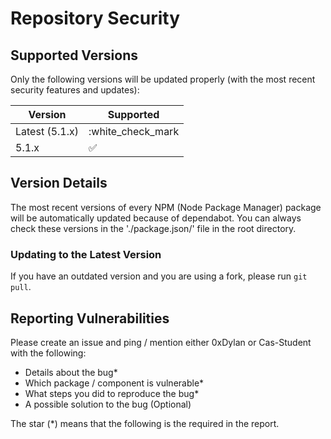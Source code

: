 # Repository Security

## Supported Versions
Only the following versions will be updated properly (with the most recent security features and updates):

| Version | Supported          |
| ------- | ------------------ |
| Latest (5.1.x) | :white_check_mark|
| 5.1.x   | :white_check_mark: |

## Version Details
The most recent versions of every NPM (Node Package Manager) package will be automatically updated because of dependabot. You can always check these versions in the './package.json/' file in the root directory.

### Updating to the Latest Version
If you have an outdated version and you are using a fork, please run `git pull`. 

## Reporting Vulnerabilities
Please create an issue and ping / mention either 0xDylan or Cas-Student with the following:
- Details about the bug*
- Which package / component is vulnerable*
- What steps you did to reproduce the bug*
- A possible solution to the bug (Optional)

The star (*) means that the following is the required in the report.